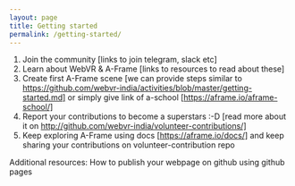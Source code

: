 ```yaml
---
layout: page
title: Getting started
permalink: /getting-started/
---
```


1. Join the community [links to join telegram, slack etc]
2. Learn about WebVR & A-Frame [links to resources to read about these]
3. Create first A-Frame scene [we can provide steps similar to https://github.com/webvr-india/activities/blob/master/getting-started.md] or simply give link of a-school [https://aframe.io/aframe-school/]
4. Report your contributions to become a superstars :-D [read more about it on http://github.com/webvr-india/volunteer-contributions/]
5. Keep exploring A-Frame using docs [https://aframe.io/docs/] and keep sharing your contributions on volunteer-contribution repo

Additional resources:
How to publish your webpage on github using github pages
